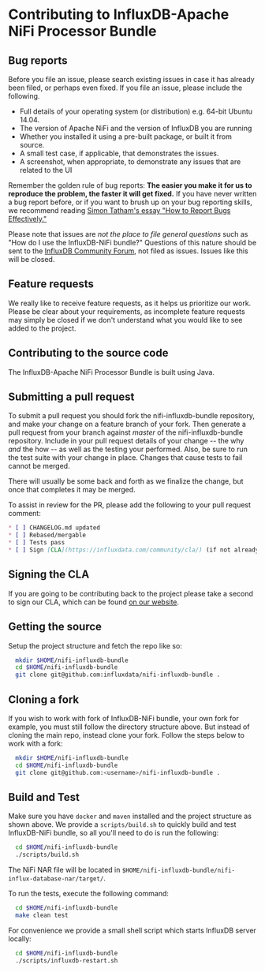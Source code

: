# Contributing to InfluxDB-Apache NiFi Processor Bundle

## Bug reports

Before you file an issue, please search existing issues in case it has already been filed, or perhaps even fixed. If you file an issue, please include the following.

* Full details of your operating system (or distribution) e.g. 64-bit Ubuntu 14.04.
* The version of Apache NiFi and the version of InfluxDB you are running
* Whether you installed it using a pre-built package, or built it from source.
* A small test case, if applicable, that demonstrates the issues.
* A screenshot, when appropriate, to demonstrate any issues that are related to the UI

Remember the golden rule of bug reports: 
**The easier you make it for us to reproduce the problem, the faster it will get fixed.**
If you have never written a bug report before, or if you want to brush up on your bug reporting skills, 
we recommend reading [Simon Tatham's essay "How to Report Bugs Effectively."](http://www.chiark.greenend.org.uk/~sgtatham/bugs.html)

Please note that issues are _not the place to file general questions_ such as "How do I use the InfluxDB-NiFi bundle?" 
Questions of this nature should be sent to the [InfluxDB Community Forum](https://community.influxdata.com/t/influxdb-apache-nifi-bundle/), not filed as issues. Issues like this will be closed.

## Feature requests

We really like to receive feature requests, as it helps us prioritize our work. 
Please be clear about your requirements, as incomplete feature requests may simply be closed if we don't understand what you would like to see added to the project.

## Contributing to the source code

The InfluxDB-Apache NiFi Processor Bundle is built using Java. 

## Submitting a pull request

To submit a pull request you should fork the nifi-influxdb-bundle repository, and make your change on a feature branch of your fork. Then generate a pull request from your branch against _master_ of the nifi-influxdb-bundle repository. Include in your pull request details of your change -- the why _and_ the how -- as well as the testing your performed. Also, be sure to run the test suite with your change in place. Changes that cause tests to fail cannot be merged.

There will usually be some back and forth as we finalize the change, but once that completes it may be merged.

To assist in review for the PR, please add the following to your pull request comment:

```md
* [ ] CHANGELOG.md updated
* [ ] Rebased/mergable
* [ ] Tests pass
* [ ] Sign [CLA](https://influxdata.com/community/cla/) (if not already signed)
```

## Signing the CLA

If you are going to be contributing back to the project please take a second to sign our CLA, which can be found
[on our website](https://influxdata.com/community/cla/).

## Getting the source

Setup the project structure and fetch the repo like so:

```bash
  mkdir $HOME/nifi-influxdb-bundle
  cd $HOME/nifi-influxdb-bundle
  git clone git@github.com:influxdata/nifi-influxdb-bundle .
```

## Cloning a fork

If you wish to work with fork of InfluxDB-NiFi bundle, your own fork for example, you must still follow the directory structure above. But instead of cloning the main repo, instead clone your fork. Follow the steps below to work with a fork:

```bash
  mkdir $HOME/nifi-influxdb-bundle
  cd $HOME/nifi-influxdb-bundle
  git clone git@github.com:<username>/nifi-influxdb-bundle .
```

## Build and Test

Make sure you have `docker` and `maven` installed and the project structure as shown above. We provide a `scripts/build.sh` to quickly build and test InfluxDB-NiFi bundle, so all you'll need to do is run the following:

```bash
  cd $HOME/nifi-influxdb-bundle
  ./scripts/build.sh
```

The NiFi NAR file will be located in `$HOME/nifi-influxdb-bundle/nifi-influx-database-nar/target/`.

To run the tests, execute the following command:

```bash
  cd $HOME/nifi-influxdb-bundle
  make clean test
```

For convenience we provide a small shell script which starts InfluxDB server locally:

```bash
  cd $HOME/nifi-influxdb-bundle
  ./scripts/influxdb-restart.sh
```

